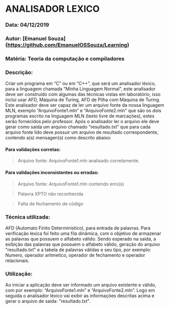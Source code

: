 # ANALISADOR LEXICO
### Data: 04/12/2019
### Autor: [Emanuel Souza] (https://github.com/EmanuelOSSouza/Learning)
### Matéria: Teoria da computação e compiladores
### Descrição: 
Criar um programa em “C” ou em “C++”, que será um analisador léxico, para a linguagem chamada “Minha Linguagem Normal”, este analisador deve ser construído com algumas das técnicas vistas em laboratório, isso inclui usar AFD, Máquina de Turing, AFD 
de Pilha com Máquina de Turing.
Este analisador deve ser capaz de ler um arquivo fonte da nossa linguagem MLN, exemplo “ArquivoFonte1.mln” e “ArquivoFonte2.mln”
que são os dois programas escrito na linguagem MLN (texto livre de marcações), estes serão fornecidos pelo professor.
Após o analisador ler o arquivo ele deve gerar como saída um arquivo chamado “resultado.txt” que para cada arquivo fonte lido deve
possuir um arquivo de resultado correspondente, contendo a(s) mensagen(s) como descrito abaixo:

#### Para validações corretas:
 
 > Arquivo fonte: ArquivoFonte1.mln analisado corretamente.

#### Para validações inconsistentes ou erradas:
> Arquivo fonte: ArquivoFonte1.mln contendo erro(s)

> Palavra XPTO não reconhecida

> Falta de fechamento de código 

### Técnica utilizada:
AFD (Automato Finito Deterministico), para entrada de palavras. Para verificação lexica foi feito uma fila
dinâmica, com o objetivo de armazenar as palavras que possuem o alfabeto válido.
Sendo esperado na saida, a exibição das palavras que possuem o alfabeto válido, geração do arquivo "resultado.txt" e a tabela de 
palavras válidas e seu tipo, por exemplo: Numero, operador aritmetico, operador de fechamento e operador relacionais.

### Utilização: 
Ao iniciar a aplicação deve ser informado um arquivo existente e válido, com por exemplo: “ArquivoFonte1.mln” e “ArquivoFonte2.mln”.
Logo em seguida o analisador léxico vai exibir as informações descritas acima e gerar o arquivo de saida: "resultado.txt".
